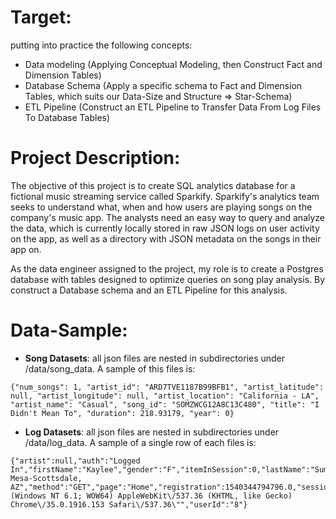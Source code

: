 # Target:
putting into practice the following concepts:
- Data modeling (Applying Conceptual Modeling, then Construct Fact and Dimension Tables)
- Database Schema (Apply a specific schema to Fact and Dimension Tables, which suits our Data-Size and Structure => Star-Schema)
- ETL Pipeline (Construct an ETL Pipeline to Transfer Data From Log Files To Database Tables)
# Project Description:
The objective of this project is to create SQL analytics database for a fictional music streaming service called Sparkify. Sparkify's analytics team seeks to understand what, when and how users are playing songs on the company's music app. The analysts need an easy way to query and analyze the data, which is currently locally stored in raw JSON logs on user activity on the app, as well as a directory with JSON metadata on the songs in their app on.

As the data engineer assigned to the project, my role is to create a Postgres database with tables designed to optimize queries on song play analysis. By construct a Database schema and an ETL Pipeline for this analysis.
# Data-Sample:
- **Song Datasets**: all json files are nested in subdirectories under /data/song_data. A sample of this files is:
```
{"num_songs": 1, "artist_id": "ARD7TVE1187B99BFB1", "artist_latitude": null, "artist_longitude": null, "artist_location": "California - LA", "artist_name": "Casual", "song_id": "SOMZWCG12A8C13C480", "title": "I Didn't Mean To", "duration": 218.93179, "year": 0}
```
- **Log Datasets**: all json files are nested in subdirectories under /data/log_data. A sample of a single row of each files is:
```
{"artist":null,"auth":"Logged In","firstName":"Kaylee","gender":"F","itemInSession":0,"lastName":"Summers","length":null,"level":"free","location":"Phoenix-Mesa-Scottsdale, AZ","method":"GET","page":"Home","registration":1540344794796.0,"sessionId":139,"song":null,"status":200,"ts":1541106106796,"userAgent":"\"Mozilla\/5.0 (Windows NT 6.1; WOW64) AppleWebKit\/537.36 (KHTML, like Gecko) Chrome\/35.0.1916.153 Safari\/537.36\"","userId":"8"}
```
